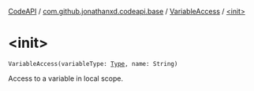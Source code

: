 [CodeAPI](../../index.md) / [com.github.jonathanxd.codeapi.base](../index.md) / [VariableAccess](index.md) / [&lt;init&gt;](.)

# &lt;init&gt;

`VariableAccess(variableType: `[`Type`](http://docs.oracle.com/javase/6/docs/api/java/lang/reflect/Type.html)`, name: String)`

Access to a variable in local scope.

